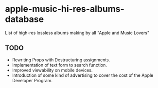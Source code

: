 # apple-music-hi-res-albums-database

List of high-res lossless albums making by all "Apple and Music Lovers"

## TODO
- Rewriting Props with Destructuring assignments.
- Implementation of text form to search function.
- Improved viewability on mobile devices.
- Introduction of some kind of advertising to cover the cost of the Apple Developer Program.
